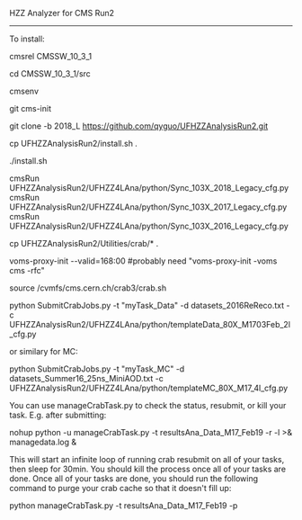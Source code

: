HZZ Analyzer for CMS Run2

------

To install:

cmsrel CMSSW_10_3_1

cd CMSSW_10_3_1/src

cmsenv

git cms-init

git clone -b 2018_L https://github.com/qyguo/UFHZZAnalysisRun2.git

cp UFHZZAnalysisRun2/install.sh .

./install.sh

cmsRun UFHZZAnalysisRun2/UFHZZ4LAna/python/Sync_103X_2018_Legacy_cfg.py
cmsRun UFHZZAnalysisRun2/UFHZZ4LAna/python/Sync_103X_2017_Legacy_cfg.py
cmsRun UFHZZAnalysisRun2/UFHZZ4LAna/python/Sync_103X_2016_Legacy_cfg.py

cp UFHZZAnalysisRun2/Utilities/crab/* .

voms-proxy-init --valid=168:00
#probably need "voms-proxy-init -voms cms -rfc"

source /cvmfs/cms.cern.ch/crab3/crab.sh

python SubmitCrabJobs.py -t "myTask_Data" -d datasets_2016ReReco.txt -c UFHZZAnalysisRun2/UFHZZ4LAna/python/templateData_80X_M1703Feb_2l_cfg.py

or similary for MC:

python SubmitCrabJobs.py -t "myTask_MC" -d datasets_Summer16_25ns_MiniAOD.txt -c UFHZZAnalysisRun2/UFHZZ4LAna/python/templateMC_80X_M17_4l_cfg.py

You can use manageCrabTask.py to check the status, resubmit, or kill your task. E.g. after submitting:

nohup python -u manageCrabTask.py -t resultsAna_Data_M17_Feb19 -r -l >& managedata.log &

This will start an infinite loop of running crab resubmit on all of your tasks, then sleep for 30min. You should kill the process once all of your tasks are done. Once all of your tasks are done, you should run the following command to purge your crab cache so that it doesn't fill up:

python manageCrabTask.py -t resultsAna_Data_M17_Feb19 -p



